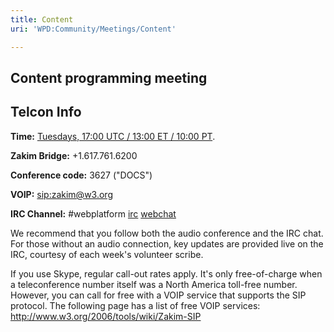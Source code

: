 ```yaml
---
title: Content
uri: 'WPD:Community/Meetings/Content'

---
```

## Content programming meeting

## Telcon Info

**Time:** [Tuesdays, 17:00 UTC / 13:00 ET / 10:00 PT](http://everytimezone.com/#2014-2-25,1800).

**Zakim Bridge:** +1.617.761.6200

**Conference code:** 3627 ("DOCS")

**VOIP:** <sip:zakim@w3.org>

**IRC Channel:** \#webplatform [irc](irc://irc.freenode.net/webplatform) [webchat](http://webchat.freenode.net/?channels=#webplatform)

We recommend that you follow both the audio conference and the IRC chat. For those without an audio connection, key updates are provided live on the IRC, courtesy of each week's volunteer scribe.

If you use Skype, regular call-out rates apply. It's only free-of-charge when a teleconference number itself was a North America toll-free number. However, you can call for free with a VOIP service that supports the SIP protocol. The following page has a list of free VOIP services: <http://www.w3.org/2006/tools/wiki/Zakim-SIP>
